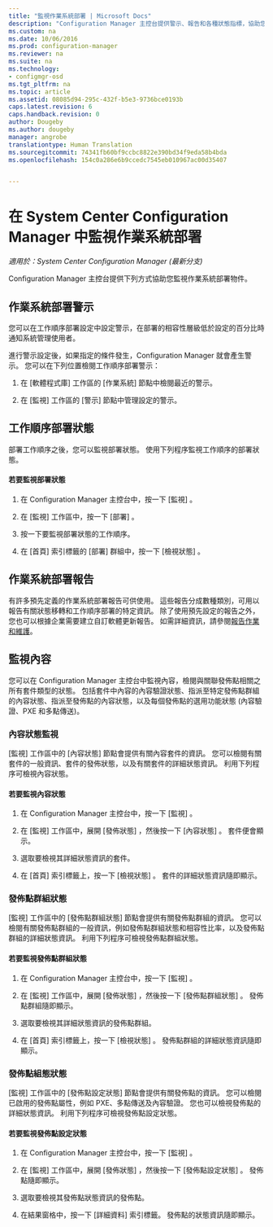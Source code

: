 ```yaml
---
title: "監視作業系統部署 | Microsoft Docs"
description: "Configuration Manager 主控台提供警示、報告和各種狀態指標，協助您監視作業系統部署物件。"
ms.custom: na
ms.date: 10/06/2016
ms.prod: configuration-manager
ms.reviewer: na
ms.suite: na
ms.technology:
- configmgr-osd
ms.tgt_pltfrm: na
ms.topic: article
ms.assetid: 08085d94-295c-432f-b5e3-9736bce0193b
caps.latest.revision: 6
caps.handback.revision: 0
author: Dougeby
ms.author: dougeby
manager: angrobe
translationtype: Human Translation
ms.sourcegitcommit: 74341fb60bf9ccbc8822e390bd34f9eda58b4bda
ms.openlocfilehash: 154c0a286e6b9ccedc7545eb010967ac00d35407


---
```

# <a name="monitor-operating-system-deployments-in-system-center-configuration-manager"></a>在 System Center Configuration Manager 中監視作業系統部署

*適用於：System Center Configuration Manager (最新分支)*

Configuration Manager 主控台提供下列方式協助您監視作業系統部署物件。  


##  <a name="a-namebkmkosdalertsa-alerts-for-operating-system-deployments"></a><a name="BKMK_OSDAlerts"></a> 作業系統部署警示  
 您可以在工作順序部署設定中設定警示，在部署的相容性層級低於設定的百分比時通知系統管理使用者。  

 進行警示設定後，如果指定的條件發生，Configuration Manager 就會產生警示。 您可以在下列位置檢閱工作順序部署警示：  

1.  在 [軟體程式庫]  工作區的 [作業系統]  節點中檢閱最近的警示。  

2.  在 [監視]  工作區的 [警示]  節點中管理設定的警示。  

##  <a name="a-namebkmktsdeploystatusa-task-sequence-deployment-status"></a><a name="BKMK_TSDeployStatus"></a> 工作順序部署狀態  
 部署工作順序之後，您可以監視部署狀態。 使用下列程序監視工作順序的部署狀態。  

#### <a name="to-monitor-deployment-status"></a>若要監視部署狀態  

1.  在 Configuration Manager 主控台中，按一下 [監視] 。  

2.  在 [監視] 工作區中，按一下 [部署] 。  

3.  按一下要監視部署狀態的工作順序。  

4.  在 [首頁]  索引標籤的 [部署]  群組中，按一下 [檢視狀態] 。  

##  <a name="a-namebkmktsreportsa-operating-system-deployment-reports"></a><a name="BKMK_TSReports"></a> 作業系統部署報告  
 有許多預先定義的作業系統部署報告可供使用。 這些報告分成數種類別，可用以報告有關狀態移轉和工作順序部署的特定資訊。 除了使用預先設定的報告之外，您也可以根據企業需要建立自訂軟體更新報告。 如需詳細資訊，請參閱[報告作業和維護](../../core/servers/manage/operations-and-maintenance-for-reporting.md)。  

##  <a name="a-namebkmkmonitorcontenta-monitor-content"></a><a name="BKMK_MonitorContent"></a> 監視內容  
 您可以在 Configuration Manager 主控台中監視內容，檢閱與關聯發佈點相關之所有套件類型的狀態。 包括套件中內容的內容驗證狀態、指派至特定發佈點群組的內容狀態、指派至發佈點的內容狀態，以及每個發佈點的選用功能狀態 (內容驗證、PXE 和多點傳送)。  

###  <a name="a-namebkmkcontentstatusa-content-status-monitoring"></a><a name="BKMK_ContentStatus"></a> 內容狀態監視  
 [監視]  工作區中的 [內容狀態]  節點會提供有關內容套件的資訊。 您可以檢閱有關套件的一般資訊、套件的發佈狀態，以及有關套件的詳細狀態資訊。 利用下列程序可檢視內容狀態。  

#### <a name="to-monitor-content-status"></a>若要監視內容狀態  

1.  在 Configuration Manager 主控台中，按一下 [監視] 。  

2.  在 [監視] 工作區中，展開 [發佈狀態] ，然後按一下 [內容狀態] 。 套件便會顯示。  

3.  選取要檢視其詳細狀態資訊的套件。  

4.  在 [首頁]  索引標籤上，按一下 [檢視狀態] 。 套件的詳細狀態資訊隨即顯示。  

###  <a name="a-namebkmkdpgroupstatusa-distribution-point-group-status"></a><a name="BKMK_DPGroupStatus"></a> 發佈點群組狀態  
 [監視]  工作區中的 [發佈點群組狀態]  節點會提供有關發佈點群組的資訊。 您可以檢閱有關發佈點群組的一般資訊，例如發佈點群組狀態和相容性比率，以及發佈點群組的詳細狀態資訊。 利用下列程序可檢視發佈點群組狀態。  

#### <a name="to-monitor-distribution-point-group-status"></a>若要監視發佈點群組狀態  

1.  在 Configuration Manager 主控台中，按一下 [監視] 。  

2.  在 [監視] 工作區中，展開 [發佈狀態] ，然後按一下 [發佈點群組狀態] 。 發佈點群組隨即顯示。  

3.  選取要檢視其詳細狀態資訊的發佈點群組。  

4.  在 [首頁]  索引標籤上，按一下 [檢視狀態] 。 發佈點群組的詳細狀態資訊隨即顯示。  

###  <a name="a-namebkmkdpconfigstatusa-distribution-point-configuration-status"></a><a name="BKMK_DPConfigStatus"></a> 發佈點組態狀態  
 [監視]  工作區中的 [發佈點設定狀態]  節點會提供有關發佈點的資訊。 您可以檢閱已啟用的發佈點屬性，例如 PXE、多點傳送及內容驗證。 您也可以檢視發佈點的詳細狀態資訊。 利用下列程序可檢視發佈點設定狀態。  

#### <a name="to-monitor-distribution-point-configuration-status"></a>若要監視發佈點設定狀態  

1.  在 Configuration Manager 主控台中，按一下 [監視] 。  

2.  在 [監視] 工作區中，展開 [發佈狀態] ，然後按一下 [發佈點設定狀態] 。 發佈點隨即顯示。  

3.  選取要檢視其發佈點狀態資訊的發佈點。  

4.  在結果窗格中，按一下 [詳細資料]  索引標籤。 發佈點的狀態資訊隨即顯示。  



<!--HONumber=Dec16_HO3-->


